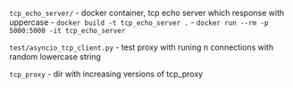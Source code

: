 
`tcp_echo_server/` - docker container, tcp echo server which response with uppercase
    - `docker build -t tcp_echo_server .`
    - `docker run --rm -p 5000:5000 -it tcp_echo_server`

`test/asyncio_tcp_client.py` - test proxy with runing n connections with random lowercase string

`tcp_proxy` - dir with increasing versions of tcp_proxy

